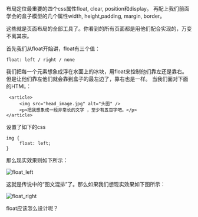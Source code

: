 布局定位最重要的四个css属性float, clear, position和display。
再配上我们前面学会的盒子模型的几个属性width, height,padding, margin, border。

这些就是页面布局的全部工具了。你看到的所有页面都是用他们配合实现的，万变不离其宗。

首先我们从float开始讲，float有三个值：

    float: left / right / none

我们把每一个元素想象成浮在水面上的冰块，用float来控制他们靠左还是靠右。但是让他们靠左他们就会靠到盒子的最左边了，靠右也是一样。
当我们面对下面的HTML：

     <article>
         <img src="head_image.jpg" alt="头图" />
         <p>把我想象成一段非常长的文字 ，至少有五百字吧。</p>
    </article>

设置了如下的css

    img {
         float: left;
    }

那么现实效果则如下所示：

![float_left](http://course-image.qiniudn.com/course_4_section_2_1.JPG)

这就是传说中的“图文混排”了。那么如果我们想现实效果如下图所示：

![float_right](http://course-image.qiniudn.com/course_4_section_2_2.JPG)

float应该怎么设计呢？
